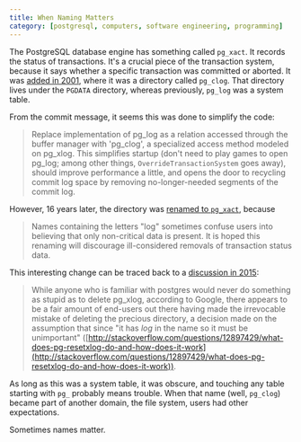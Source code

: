 ```yaml
---
title: When Naming Matters
category: [postgresql, computers, software engineering, programming]
---
```


The PostgreSQL database engine has something called `pg_xact`.
It records the status of transactions.
It's a crucial piece of the transaction system, because it says whether a specific transaction was committed or aborted.
It was [added in 2001](https://git.postgresql.org/gitweb/?p=postgresql.git;a=commit;h=2589735da08c4e597accb6eab5ae65b6339ee630), where it was a directory called `pg_clog`.
That directory lives under the `PGDATA` directory, whereas previously, `pg_log` was a system table.

From the commit message, it seems this was done to simplify the code:

> Replace implementation of pg_log as a relation accessed through the buffer manager with 'pg_clog', a specialized access method modeled on pg_xlog.
> This simplifies startup (don't need to play games to open pg_log; among other things, `OverrideTransactionSystem` goes away), should improve performance a little, and opens the door to recycling commit log space by removing no-longer-needed segments of the commit log.

However, 16 years later, the directory was [renamed to `pg_xact`](https://git.postgresql.org/gitweb/?p=postgresql.git;a=commit;h=88e66d193fbaf756b3cc9bf94cad116aacbb355b), because

> Names containing the letters "log" sometimes confuse users into believing that only non-critical data is present.
> It is hoped this renaming will discourage ill-considered removals of transaction status data.

This interesting change can be traced back to a [discussion in 2015](https://www.postgresql.org/message-id/flat/CAASwCXcVGma9KgEu-ESC6u928mW67noZvnawbPUSW7R7AN9UVg%40mail.gmail.com):

> While anyone who is familiar with postgres would never do something as stupid as to delete pg_xlog, according to Google, there appears to be a fair amount of end-users out there having made the irrevocable mistake of deleting the precious directory, a decision made on the assumption that since "it has *log* in the name so it must be unimportant" ([http://stackoverflow.com/questions/12897429/what-does-pg-resetxlog-do-and-how-does-it-work](http://stackoverflow.com/questions/12897429/what-does-pg-resetxlog-do-and-how-does-it-work)).

As long as this was a system table, it was obscure, and touching any table starting with `pg_` probably means trouble.
When that name (well, `pg_clog`) became part of another domain, the file system, users had other expectations.

Sometimes names matter.
